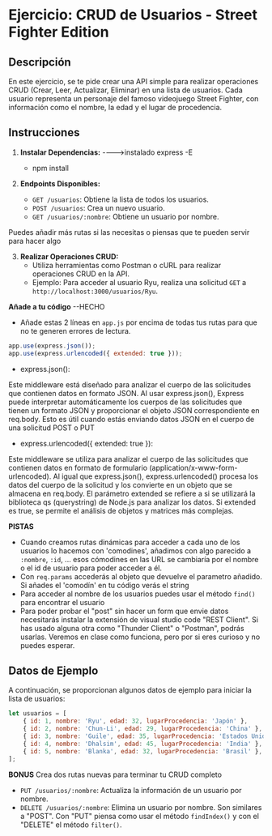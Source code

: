 # Ejercicio: CRUD de Usuarios - Street Fighter Edition

## Descripción

En este ejercicio, se te pide crear una API simple para realizar operaciones CRUD (Crear, Leer, Actualizar, Eliminar) en una lista de usuarios. Cada usuario representa un personaje del famoso videojuego Street Fighter, con información como el nombre, la edad y el lugar de procedencia.

## Instrucciones

1. **Instalar Dependencias:** ---->instalado express -E
   - npm install
   

2. **Endpoints Disponibles:**
   - `GET /usuarios`: Obtiene la lista de todos los usuarios.
   - `POST /usuarios`: Crea un nuevo usuario.
   - `GET /usuarios/:nombre`: Obtiene un usuario por nombre.

Puedes añadir más rutas si las necesitas o piensas que te pueden servir para hacer algo

3. **Realizar Operaciones CRUD:**
   - Utiliza herramientas como Postman o cURL para realizar operaciones CRUD en la API.
   - Ejemplo: Para acceder al usuario Ryu, realiza una solicitud `GET` a `http://localhost:3000/usuarios/Ryu`.

**Añade a tu código** --HECHO
- Añade estas 2 líneas en `app.js` por encima de todas tus rutas para que no te generen errores de lectura. 

```javascript
app.use(express.json());
app.use(express.urlencoded({ extended: true }));

```
* express.json():

Este middleware está diseñado para analizar el cuerpo de las solicitudes que contienen datos en formato JSON. Al usar express.json(), Express puede interpretar automáticamente los cuerpos de las solicitudes que tienen un formato JSON y proporcionar el objeto JSON correspondiente en req.body. Esto es útil cuando estás enviando datos JSON en el cuerpo de una solicitud POST o PUT

* express.urlencoded({ extended: true }):

Este middleware se utiliza para analizar el cuerpo de las solicitudes que contienen datos en formato de formulario (application/x-www-form-urlencoded). Al igual que express.json(), express.urlencoded() procesa los datos del cuerpo de la solicitud y los convierte en un objeto que se almacena en req.body. El parámetro extended se refiere a si se utilizará la biblioteca qs (querystring) de Node.js para analizar los datos. Si extended es true, se permite el análisis de objetos y matrices más complejas.

**PISTAS**

- Cuando creamos rutas dinámicas para acceder a cada uno de los usuarios lo hacemos con 'comodines', añadimos con algo parecido a `:nombre`, `:id`, ... esos cómodines en las URL se cambiaría por el nombre o el id de usuario para poder acceder a él. 
- Con `req.params` accederás al objeto que devuelve el parametro añadido. Si añades el 'comodín' en tu código verás el string   
- Para acceder al nombre de los usuarios puedes usar el método `find()` para encontrar el usuario
- Para poder probar el "post" sin hacer un form que envie datos necesitarás instalar la extensión de visual studio code "REST Client". Si has usado alguna otra como "Thunder Client" o "Postman", podrás usarlas. Veremos en clase como funciona, pero por si eres curioso y no puedes esperar.

## Datos de Ejemplo

A continuación, se proporcionan algunos datos de ejemplo para iniciar la lista de usuarios:

```javascript
let usuarios = [
    { id: 1, nombre: 'Ryu', edad: 32, lugarProcedencia: 'Japón' },
    { id: 2, nombre: 'Chun-Li', edad: 29, lugarProcedencia: 'China' },
    { id: 3, nombre: 'Guile', edad: 35, lugarProcedencia: 'Estados Unidos' },
    { id: 4, nombre: 'Dhalsim', edad: 45, lugarProcedencia: 'India' },
    { id: 5, nombre: 'Blanka', edad: 32, lugarProcedencia: 'Brasil' },
];

```

**BONUS** 
Crea dos rutas nuevas para terminar tu CRUD completo
   - `PUT /usuarios/:nombre`: Actualiza la información de un usuario por nombre.
   - `DELETE /usuarios/:nombre`: Elimina un usuario por nombre.
Son similares a "POST". Con "PUT" piensa como usar el método `findIndex()` y con el "DELETE" el método `filter()`.